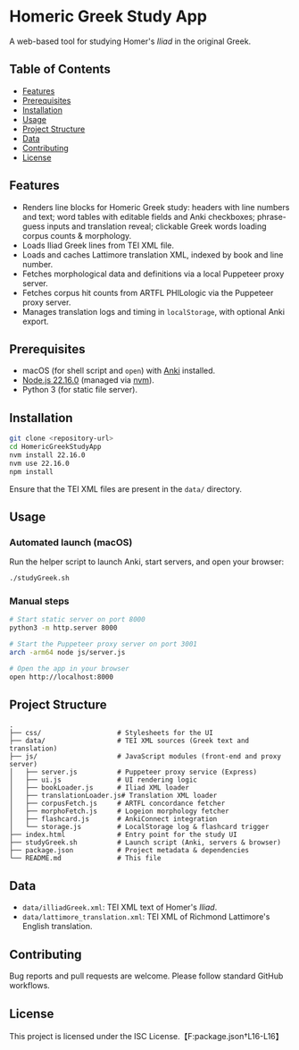 # Homeric Greek Study App

A web-based tool for studying Homer's *Iliad* in the original Greek.

## Table of Contents
- [Features](#features)
- [Prerequisites](#prerequisites)
- [Installation](#installation)
- [Usage](#usage)
- [Project Structure](#project-structure)
- [Data](#data)
- [Contributing](#contributing)
- [License](#license)

## Features
- Renders line blocks for Homeric Greek study: headers with line numbers and text; word tables with editable fields and Anki checkboxes; phrase-guess inputs and translation reveal; clickable Greek words loading corpus counts & morphology.
- Loads Iliad Greek lines from TEI XML file.
- Loads and caches Lattimore translation XML, indexed by book and line number.
- Fetches morphological data and definitions via a local Puppeteer proxy server.
- Fetches corpus hit counts from ARTFL PHILologic via the Puppeteer proxy server.
- Manages translation logs and timing in `localStorage`, with optional Anki export.

## Prerequisites
- macOS (for shell script and `open`) with [Anki](https://apps.ankiweb.net/) installed.
- [Node.js 22.16.0](https://nodejs.org/) (managed via [nvm](https://github.com/nvm-sh/nvm)).
- Python 3 (for static file server).

## Installation
```bash
git clone <repository-url>
cd HomericGreekStudyApp
nvm install 22.16.0
nvm use 22.16.0
npm install
```

Ensure that the TEI XML files are present in the `data/` directory.

## Usage
### Automated launch (macOS)
Run the helper script to launch Anki, start servers, and open your browser:
```bash
./studyGreek.sh
```

### Manual steps
```bash
# Start static server on port 8000
python3 -m http.server 8000

# Start the Puppeteer proxy server on port 3001
arch -arm64 node js/server.js

# Open the app in your browser
open http://localhost:8000
```

## Project Structure
```
.
├── css/                   # Stylesheets for the UI
├── data/                  # TEI XML sources (Greek text and translation)
├── js/                    # JavaScript modules (front-end and proxy server)
│   ├── server.js          # Puppeteer proxy service (Express)
│   ├── ui.js              # UI rendering logic
│   ├── bookLoader.js      # Iliad XML loader
│   ├── translationLoader.js# Translation XML loader
│   ├── corpusFetch.js     # ARTFL concordance fetcher
│   ├── morphoFetch.js     # Logeion morphology fetcher
│   ├── flashcard.js       # AnkiConnect integration
│   └── storage.js         # LocalStorage log & flashcard trigger
├── index.html             # Entry point for the study UI
├── studyGreek.sh          # Launch script (Anki, servers & browser)
├── package.json           # Project metadata & dependencies
└── README.md              # This file
```

## Data
- `data/illiadGreek.xml`: TEI XML text of Homer's *Iliad*.
- `data/lattimore_translation.xml`: TEI XML of Richmond Lattimore's English translation.

## Contributing
Bug reports and pull requests are welcome. Please follow standard GitHub workflows.

## License
This project is licensed under the ISC License.【F:package.json†L16-L16】
